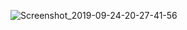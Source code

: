 ![Screenshot_2019-09-24-20-27-41-56](https://user-images.githubusercontent.com/44739367/65516943-1c5d7800-df0c-11e9-90d0-74bf326e088f.png)
